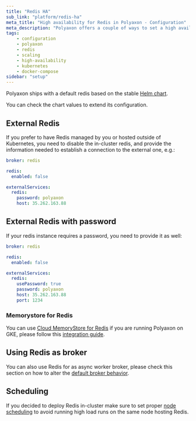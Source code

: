 ```yaml
---
title: "Redis HA"
sub_link: "platform/redis-ha"
meta_title: "High availability for Redis in Polyaxon - Configuration"
meta_description: "Polyaxon offers a couple of ways to set a high available redis instances."
tags:
    - configuration
    - polyaxon
    - redis
    - scaling
    - high-availability
    - kubernetes
    - docker-compose
sidebar: "setup"
---
```


Polyaxon ships with a default redis based on the stable [Helm chart](https://github.com/helm/charts/tree/master/stable/redis).

You can check the chart values to extend its configuration.

## External Redis

If you prefer to have Redis managed by you or hosted outside of Kubernetes,
you need to disable the in-cluster redis, and provide the information needed to establish a connection to the external one, e.g.:


```yaml
broker: redis

redis:
  enabled: false

externalServices:
  redis:
    password: polyaxon
    host: 35.262.163.88
```

## External Redis with password

If your redis instance requires a password, you need to provide it as well:


```yaml
broker: redis

redis:
  enabled: false

externalServices:
  redis:
    usePassword: true
    password: polyaxon
    host: 35.262.163.88
    port: 1234
```


### Memorystore for Redis

You can use [Cloud MemoryStore for Redis](https://cloud.google.com/memorystore/) if you are running Polyaxon on GKE,
please follow this [integration guide](/integrations/redis/).

## Using Redis as broker

You can also use Redis for as async worker broker, please check this section on how to alter the [default broker behavior](/configuration/broker/).

## Scheduling

If you decided to deploy Redis in-cluster make sure to set proper [node scheduling](/configuration/custom-node-scheduling/)
to avoid running high load runs on the same node hosting Redis.
